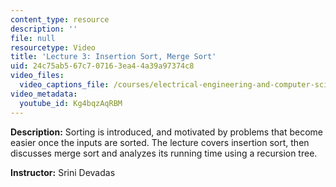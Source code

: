 ```yaml
---
content_type: resource
description: ''
file: null
resourcetype: Video
title: 'Lecture 3: Insertion Sort, Merge Sort'
uid: 24c75ab5-67c7-0716-3ea4-4a39a97374c8
video_files:
  video_captions_file: /courses/electrical-engineering-and-computer-science/6-006-introduction-to-algorithms-fall-2011/lecture-videos/lecture-3-insertion-sort-merge-sort/Kg4bqzAqRBM.vtt
video_metadata:
  youtube_id: Kg4bqzAqRBM
---
```


**Description:** Sorting is introduced, and motivated by problems that become easier once the inputs are sorted. The lecture covers insertion sort, then discusses merge sort and analyzes its running time using a recursion tree.

**Instructor:** Srini Devadas